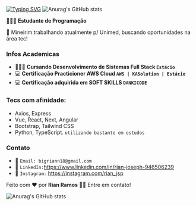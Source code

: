 [![Typing SVG](https://readme-typing-svg.demolab.com?font=Fira+Code&weight=900&size=23&pause=1000&color=5D02F7&random=false&width=435&lines=Hello!+I+Am+Rian+Ramos)](https://git.io/typing-svg)
![Anurag's GitHub stats](https://github-readme-stats.vercel.app/api?username=rianjsp&hide=contribs,prs)


👨🏻‍💻 **Estudante de Programação**

🏢 Mineirim trabalhando atualmente p/ Unimed, buscando oportunidades na área tec!

### Infos Academicas
- 👨🏻‍🎓 **Cursando Desenvolvimento de Sistemas Full Stack `Estácio`**
- 💻 **Certificação Practicioner AWS Cloud `AWS | KASolution | Estácio`**
- 💻 **Certificação adquirida em SOFT SKILLS `DANKICODE`**

### Tecs com afinidade:
- Axios, Express
- Vue, React, Next, Angular
- Bootstrap, Tailwind CSS
- Python, TypeScript. `utilizando bastante em estudos`



### Contato
- 📧 `Email: bigriann18@gmail.com`
- 🔗 `LinkedIn:`https://www.linkedin.com/in/rian-joseph-946506239
- 📸 `Instagram:` https://instagram.com/rian_jsp

Feito com ❤️ por **Rian Ramos** 👋🏽 Entre em contato!

![Anurag's GitHub stats](https://github-readme-stats.vercel.app/api?username=rianjsp&show_icons=true)
